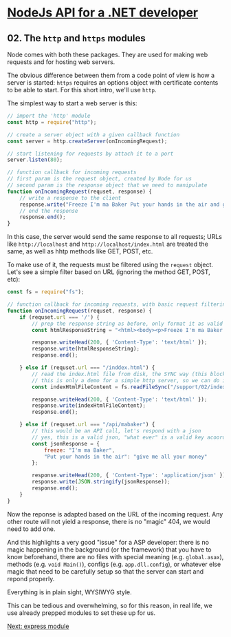 # [NodeJs API for a .NET developer](https://code.waters.com/bitbucket/users/rovian/repos/nodejs-api-for-a-.net-developer)



## 02. The `http` and `https` modules

Node comes with both these packages. They are used for making web requests and for hosting web servers.

The obvious difference between them from a code point of view is how a server is started:
`https` requires an options object with certificate contents to be able to start. For this short intro, we'll use `http`.

The simplest way to start a web server is this:
```javascript
// import the 'http' module
const http = require("http");

// create a server object with a given callback function
const server = http.createServer(onIncomingRequest);

// start listening for requests by attach it to a port
server.listen(80);

// function callback for incoming requests
// first param is the request object, created by Node for us
// second param is the response object that we need to manipulate
function onIncomingRequest(requset, response) {
	// write a response to the client
	response.write("Freeze I'm ma Baker Put your hands in the air and give me all your money!");
	// end the response
	response.end();
}
```
In this case, the server would send the same response to all requests; URLs like `http://localhost` and `http://localhost/index.html` are treated the same, as well as hhtp methods like GET, POST, etc.

To make use of it, the requests must be filtered using the `request` object. Let's see a simple filter based on URL (ignoring the method GET, POST, etc):
```javascript
const fs = require("fs");

// function callback for incoming requests, with basic request filtering
function onIncomingRequest(requset, response) {
	if (requset.url === '/') {
		// prep the response string as before, only format it as valid html
		const htmlResponseString = "<html><body><p>Freeze I'm ma Baker Put your hands in the air and give me all your money!</p></body></html>";

		response.writeHead(200, { 'Content-Type': 'text/html' });
		response.write(htmlResponseString);
		response.end();

	} else if (requset.url === "/inddex.html") {
		// read the index.html file from disk, the SYNC way (this blocks current thread until read is complete and must be avoided)
		// this is only a demo for a simple http server, so we can do it this way
		const indexHtmlFileContent = fs.readFileSync("/support/02/index.html", "UTF-8");

		response.writeHead(200, { 'Content-Type': 'text/html' });
		response.write(indexHtmlFileContent);
		response.end();

	} else if (requset.url === "/api/mabaker") {
		// this would be an API call, let's respond with a json
		// yes, this is a valid json, "what ever" is a valid key acoording to specs
		const jsonResponse = {
			freeze: "I'm ma Baker",
			"Put your hands in the air": "give me all your money"
		};

		response.writeHead(200, { 'Content-Type': 'application/json' });
		response.write(JSON.stringify(jsonResponse));
		response.end();
	}
}
```
Now the reponse is adapted based on the URL of the incoming request. Any other route will not yield a response, there is no "magic" 404, we would need to add one.

And this highlights a very good "issue" for a ASP developer: there is no magic happening in the background (or the framework) that you have to know beforehand,
there are no files with special meaning (e.g. `global.asax`), methods (e.g. `void Main()`), configs (e.g. `app.dll.config`), or whatever else magic that need to be carefully setup so that the server can start and repond properly.

Everything is in plain sight, WYSIWYG style.

This can be tedious and overwhelming, so for this reason, in real life, we use already prepped modules to set these up for us.



[Next: express module](https://code.waters.com/bitbucket/users/rovian/repos/nodejs-api-for-a-.net-developer/browse/docs/03-express.md)
